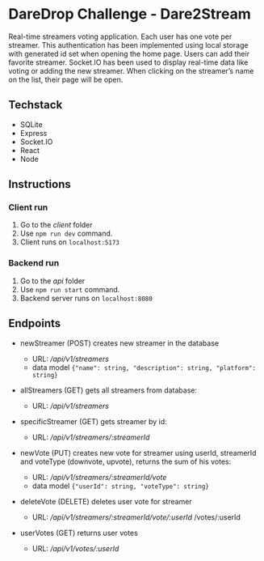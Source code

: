 # DareDrop Challenge - Dare2Stream

Real-time streamers voting application.
Each user has one vote per streamer. This authentication has been implemented using local storage with generated id set when opening the home page. Users can add their favorite streamer.
Socket.IO has been used to display real-time data like voting or adding the new streamer. When clicking on the streamer’s name on the list, their page will be open.

## Techstack

- SQLite
- Express
- Socket.IO
- React
- Node

## Instructions

### Client run

1. Go to the _client_ folder
2. Use `npm run dev` command.
3. Client runs on `localhost:5173`

### Backend run

1. Go to the _api_ folder
2. Use `npm run start` command.
3. Backend server runs on `localhost:8080`

## Endpoints

- newStreamer (POST) creates new streamer in the database

  - URL: _/api/v1/streamers_
  - data model `{"name": string, "description": string, "platform": string}`

- allStreamers (GET) gets all streamers from database:

  - URL: _/api/v1/streamers_

- specificStreamer (GET) gets streamer by id:

  - URL: _/api/v1/streamers/:streamerId_

- newVote (PUT) creates new vote for streamer using userId, streamerId and voteType (downvote, upvote), returns the sum of his votes:

  - URL: _/api/v1/streamers/:streamerId/vote_
  - data model `{"userId": string, "voteType": string}`

- deleteVote (DELETE) deletes user vote for streamer

  - URL: _/api/v1/streamers/:streamerId/vote/:userId_
    /votes/:userId

- userVotes (GET) returns user votes
  - URL: _/api/v1/votes/:userId_
